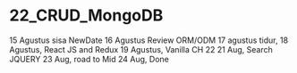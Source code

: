 # 22_CRUD_MongoDB
15 Agustus sisa NewDate
16 Agustus Review ORM/ODM
17 agustus tidur,
18 Agustus, React JS and Redux
19 Agustus, Vanilla CH 22
21 Aug, Search  JQUERY
23 Aug, road to Mid
24 Aug, Done
